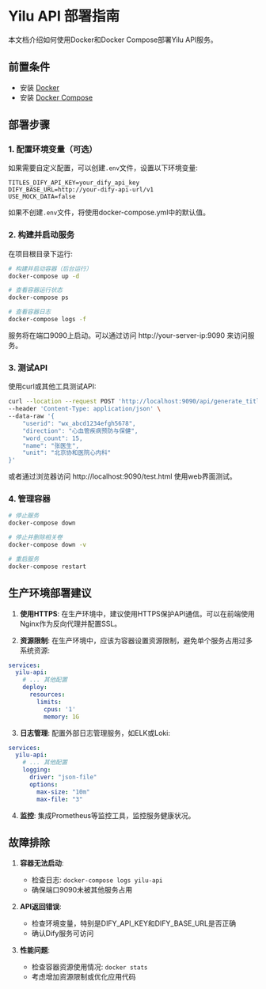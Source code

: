 # Yilu API 部署指南

本文档介绍如何使用Docker和Docker Compose部署Yilu API服务。

## 前置条件

- 安装 [Docker](https://docs.docker.com/get-docker/)
- 安装 [Docker Compose](https://docs.docker.com/compose/install/)

## 部署步骤

### 1. 配置环境变量（可选）

如果需要自定义配置，可以创建`.env`文件，设置以下环境变量:

```
TITLES_DIFY_API_KEY=your_dify_api_key
DIFY_BASE_URL=http://your-dify-api-url/v1
USE_MOCK_DATA=false
```

如果不创建`.env`文件，将使用docker-compose.yml中的默认值。

### 2. 构建并启动服务

在项目根目录下运行:

```bash
# 构建并启动容器（后台运行）
docker-compose up -d

# 查看容器运行状态
docker-compose ps

# 查看容器日志
docker-compose logs -f
```

服务将在端口9090上启动。可以通过访问 http://your-server-ip:9090 来访问服务。

### 3. 测试API

使用curl或其他工具测试API:

```bash
curl --location --request POST 'http://localhost:9090/api/generate_titles' \
--header 'Content-Type: application/json' \
--data-raw '{
    "userid": "wx_abcd1234efgh5678",
    "direction": "心血管疾病预防与保健",
    "word_count": 15,
    "name": "张医生",
    "unit": "北京协和医院心内科"
}'
```

或者通过浏览器访问 http://localhost:9090/test.html 使用web界面测试。

### 4. 管理容器

```bash
# 停止服务
docker-compose down

# 停止并删除相关卷
docker-compose down -v

# 重启服务
docker-compose restart
```

## 生产环境部署建议

1. **使用HTTPS**: 在生产环境中，建议使用HTTPS保护API通信。可以在前端使用Nginx作为反向代理并配置SSL。

2. **资源限制**: 在生产环境中，应该为容器设置资源限制，避免单个服务占用过多系统资源:

```yaml
services:
  yilu-api:
    # ... 其他配置
    deploy:
      resources:
        limits:
          cpus: '1'
          memory: 1G
```

3. **日志管理**: 配置外部日志管理服务，如ELK或Loki:

```yaml
services:
  yilu-api:
    # ... 其他配置
    logging:
      driver: "json-file"
      options:
        max-size: "10m"
        max-file: "3"
```

4. **监控**: 集成Prometheus等监控工具，监控服务健康状况。

## 故障排除

1. **容器无法启动**:
   - 检查日志: `docker-compose logs yilu-api`
   - 确保端口9090未被其他服务占用

2. **API返回错误**:
   - 检查环境变量，特别是DIFY_API_KEY和DIFY_BASE_URL是否正确
   - 确认Dify服务可访问

3. **性能问题**:
   - 检查容器资源使用情况: `docker stats`
   - 考虑增加资源限制或优化应用代码 